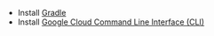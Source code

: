 - Install [Gradle](https://gradle.org/install/)
- Install [Google Cloud Command Line Interface (CLI)](https://cloud.google.com/sdk/docs/install)
